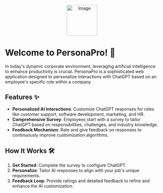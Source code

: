 <div align="center">
  <img src="https://github.com/ananyarao10/persona-pro/assets/106833228/d7b867f7-4dfe-4ea8-972e-7167ba13ab3f" alt="Image" width="100"/>
</div>

# Welcome to PersonaPro! 🚀

In today's dynamic corporate environment, leveraging artificial intelligence to enhance productivity is crucial. PersonaPro is a sophisticated web application designed to personalize interactions with ChatGPT based on an employee's specific role within a company.

## Features ✨

- **Personalized AI Interactions**: Customize ChatGPT responses for roles like customer support, software development, marketing, and HR.
- **Comprehensive Survey**: Employees start with a survey to tailor ChatGPT based on responsibilities, challenges, and industry knowledge.
- **Feedback Mechanism**: Rate and give feedback on responses to continuously improve customization algorithms.

## How It Works 🛠️

1. **Get Started**: Complete the survey to configure ChatGPT.
2. **Personalize**: Tailor AI responses to align with your job's unique requirements.
3. **Feedback Loop**: Provide ratings and detailed feedback to refine and enhance the AI customization.
